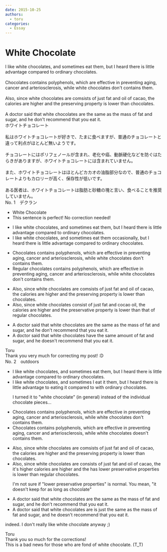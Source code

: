 ```yaml
---
date: 2015-10-25
authors:
  - toru
categories:
  - Essay
---
```


<h1 id="subject_show">White Chocolate</h1>
<div class="date" hidden>Oct 25, 2015 10:19</div>
<div id="post"><div id="body_show_ori">
I like white chocolates, and sometimes eat them, but I heard there is little advantage compared to ordinary chocolates.<br/><br/>Chocolates contains polyphenols, which are effective in preventing aging, cancer and arteriosclerosis, while white chocolates don't contains them.<br/><br/>Also, since white chocolates are comsists of just fat and oil of cacao, the calories are higher and the preserving property is lower than chocolates.<br/><br/>A doctor said that white chocolates are the same as the mass of fat and sugar, and he don't recommend that you eat it.
</div></div>

<!-- more -->

<div id="post_ja"><div id="body_show_mo">
ホワイトチョコレート<br/><br/>私はホワイトチョコレートが好きで、たまに食べますが、普通のチョコレートと違って利点がほとんど無いようです。<br/><br/>チョコレートにはポリフェノールが含まれ、老化や癌、動脈硬化などを防ぐはたらきがありますが、ホワイトチョコレートには含まれていません。<br/><br/>また、ホワイトチョコレートはほとんどカカオの油脂部分なので、普通のチョコレートよりもカロリーが高く、保存性が低いです。<br/><br/>ある医者は、ホワイトチョコレートは脂肪と砂糖の塊と言い、食べることを推奨していません。
</div></div>
<div id="block"><div class="first_name"> No. 1　<span class="just_name">デクラン</span></div><div id="block2">
<ul class="correction_field">
<li class="incorrect">White Chocolate</li>
<li class="corrected perfect">This sentence is perfect! No correction needed!</li>
</ul>
<ul class="correction_field">
<li class="incorrect">I like white chocolates, and sometimes eat them, but I heard there is little advantage compared to ordinary chocolates.</li>
<li class="corrected correct">
I like white chocolates, and <span class="sline">sometimes</span> eat them <span class="f_blue">occasionally</span>, but I heard there is little advantage compared to ordinary chocolates.
</li>
</ul>
<ul class="correction_field">
<li class="incorrect">Chocolates contains polyphenols, which are effective in preventing aging, cancer and arteriosclerosis, while white chocolates don't contains them.</li>
<li class="corrected correct">
<span class="f_blue">Regular c</span>hocolates contain<span class="sline">s</span> polyphenols, which are effective in preventing aging, cancer and arteriosclerosis, while white chocolates don't <span class="sline">contains them</span>.
</li>
</ul>
<ul class="correction_field">
<li class="incorrect">Also, since white chocolates are comsists of just fat and oil of cacao, the calories are higher and the preserving property is lower than chocolates.</li>
<li class="corrected correct">
Also, since white chocolates <span class="f_blue">consist</span> of just fat and <span class="f_blue">cocao oil</span>, the calories are higher and the <span class="f_blue">preservative</span> property is lower than <span class="f_blue">that of regular</span> chocolates.
</li>
</ul>
<ul class="correction_field">
<li class="incorrect">A doctor said that white chocolates are the same as the mass of fat and sugar, and he don't recommend that you eat it.</li>
<li class="corrected correct">
A doctor said that white chocolates <span class="f_blue">have the same amount</span> of fat and sugar, and he <span class="f_blue">doesn't </span>recommend that you eat it.
</li>
</ul>
</div><div class="name"><span class="just_name">Toru</span><br>
Thank you very much for correcting my post! :D
</div>
</div>
<div id="block"><div class="first_name"> No. 2　<span class="just_name">outdoors</span></div><div id="block2">
<ul class="correction_field">
<li class="incorrect">I like white chocolates, and sometimes eat them, but I heard there is little advantage compared to ordinary chocolates.</li>
<li class="corrected correct">
I like white chocolate<span class="sline">s</span>, and sometimes <span class="f_blue">I </span>eat <span class="f_blue">it</span> <span class="sline">them</span>, but I heard there is little advantage <span class="f_blue">to eating it </span>compared <span class="sline">to</span> <span class="f_blue">with </span>ordinary chocolate<span class="sline">s</span>.
<p class="correction_comment">I turned it to "white chocolate" (in general) instead of the individual chocolate pieces...</p>
</li>
</ul>
<ul class="correction_field">
<li class="incorrect">Chocolates contains polyphenols, which are effective in preventing aging, cancer and arteriosclerosis, while white chocolates don't contains them.</li>
<li class="corrected correct">
Chocolate<span class="sline">s</span> contains polyphenols, which are effective in preventing aging, cancer and arteriosclerosis, while white chocolate<span class="sline">s</span> do<span class="f_red">es</span>n't contains them.
</li>
</ul>
<ul class="correction_field">
<li class="incorrect">Also, since white chocolates are comsists of just fat and oil of cacao, the calories are higher and the preserving property is lower than chocolates.</li>
<li class="corrected correct">
Also, since white chocolate<span class="sline">s</span> <span class="sline">are</span> co<span class="f_red">n</span>sists of just fat and oil of cacao, <span class="sline">the</span> <span class="f_red">it's higher </span>calorie<span class="sline">s are higher</span> and <span class="sline">the</span> <span class="f_blue">has lower </span>preserv<span class="f_blue">ative</span> propert<span class="f_blue">ies</span> <span class="sline">is lower</span> than <span class="f_blue">regular </span>chocolate<span class="sline">s</span>.
<p class="correction_comment">I'm not sure if "lower preservative properties" is normal. You mean, "it doesn't keep for as long as chocolate"</p>
</li>
</ul>
<ul class="correction_field">
<li class="incorrect">A doctor said that white chocolates are the same as the mass of fat and sugar, and he don't recommend that you eat it.</li>
<li class="corrected correct">
A doctor said that white chocolate<span class="sline">s are</span> <span class="f_blue">is just </span><span class="sline">the same as the mass of</span> fat and sugar, and he do<span class="f_red">es</span>n't recommend that you eat it.
</li>
</ul>
<p class="comment_small">
 indeed. I don't really like white chocolate anyway ;)
</p>

</div><div class="name"><span class="just_name">Toru</span><br>
Thank you so much for the corrections!<br/>This is a bad news for those who are fond of white chocolate. (T_T)
</div>
</div>

